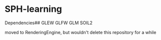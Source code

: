 # SPH-learning
Dependencies##
GLEW
GLFW
GLM
SOIL2

moved to RenderingEngine, but wouldn't delete this repository for a while
